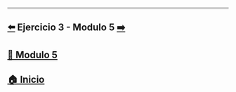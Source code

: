 ---

##  [⬅️](../Ejercicios/Ejercicio_3.md) Ejercicio 3 - Modulo 5 [➡️](../../Módulo_5:_Props_(Propiedades_entre_componentes)/Modulo_5.md)

## [📄 Modulo 5](../Modulo_5.md) 

## [🏠 Inicio](../../README.md) 
